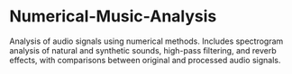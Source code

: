 # Numerical-Music-Analysis
Analysis of audio signals using numerical methods. Includes spectrogram analysis of natural and synthetic sounds, high-pass filtering, and reverb effects, with comparisons between original and processed audio signals.
